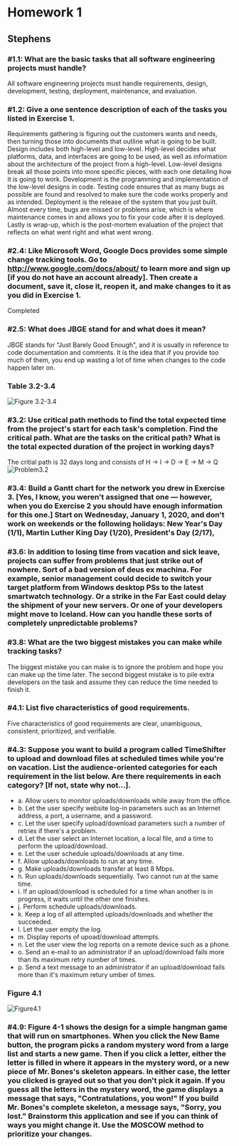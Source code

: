 # Homework 1
## Stephens
### #1.1: What are the basic tasks that all software engineering projects must handle?
All software engineering projects must handle requirements, design, development, testing, deployment, maintenance, and evaluation.

### #1.2: Give a one sentence description of each of the tasks you listed in Exercise 1.
Requirements gathering is figuring out the customers wants and needs, then turning those into documents that outline what is going to be built. Design includes both high-level and low-level. High-level decides what platforms, data, and interfaces are going to be used, as well as information about the architecture of the project from a high-level. Low-level designs break all those points into more specific pieces, with each one detailing how it is going to work. Development is the programming and implementation of the low-level designs in code. Testing code ensures that as many bugs as possible are found and resolved to make sure the code works properly and as intended. Deployment is the release of the system that you just built. Almost every time, bugs are missed or problems arise, which is where maintenance comes in and allows you to fix your code after it is deployed. Lastly is wrap-up, which is the post-mortem evaluation of the project that reflects on what went right and what went wrong.

### #2.4: Like Microsoft Word, Google Docs provides some simple change tracking tools. Go to http://www.google.com/docs/about/ to learn more and sign up [if you do not have an account already]. Then create a document, save it, close it, reopen it, and make changes to it as you did in Exercise 1.
Completed

### #2.5: What does JBGE stand for and what does it mean?
JBGE stands for "Just Barely Good Enough", and it is usually in reference to code documentation and comments. It is the idea that if you provide too much of them, you end up wasting a lot of time when changes to the code happen later on.

### Table 3.2-3.4
![Figure 3.2-3.4](https://user-images.githubusercontent.com/21330088/73501169-c301cb80-4379-11ea-8d70-64743f6d394b.png)

### #3.2: Use critical path methods to find the total expected time from the project's start for each task's completion. Find the critical path. What are the tasks on the critical path? What is the total expected duration of the project in working days?
The critial path is 32 days long and consists of H -> I -> D -> E -> M -> Q
![Problem3.2](https://user-images.githubusercontent.com/21330088/73501166-c2693500-4379-11ea-8795-5174af2a9a73.jpeg)

### #3.4: Build a Gantt chart for the network you drew in Exercise 3. [Yes, I know, you weren't assigned that one — however, when you do Exercise 2 you should have enough information for this one.] Start on Wednesday, January 1, 2020, and don't work on weekends or the following holidays: New Year's Day (1/1), Martin Luther King Day	(1/20), President's Day	(2/17),

### #3.6: In addition to losing time from vacation and sick leave, projects can suffer from problems that just strike out of nowhere. Sort of a bad version of deus ex machina. For example, senior management could decide to switch your target platform from Windows desktop PSs to the latest smartwatch technology. Or a strike in the Far East could delay the shipment of your new servers. Or one of your developers might move to Iceland. How can you handle these sorts of completely unpredictable problems?

### #3.8: What are the two biggest mistakes you can make while tracking tasks?
The biggest mistake you can make is to ignore the problem and hope you can make up the time later. The second biggest mistake is to pile extra developers on the task and assume they can reduce the time needed to finish it.

### #4.1: List five characteristics of good requirements.
Five characteristics of good requirements are clear, unambiguous, consistent, prioritized, and verifiable.

### #4.3: Suppose you want to build a program called TimeShifter to upload and download files at scheduled times while you're on vacation. List the audience-oriented categories for each requirement in the list below. Are there requirements in each category? [If not, state why not…].

- a. Allow users to monitor uploads/downloads while away from the office.
- b. Let the user specify website log-in parameters such as an Internet address, a port, a username, and a password.
- c. Let the user specify upload/download parameters such a number of retries if there's a problem.
- d. Let the user select an Internet location, a local file, and a time to perform the upload/download.
- e. Let the user schedule uploads/downloads at any time.
- f. Allow uploads/downloads to run at any time.
- g. Make uploads/downloads transfer at least 8 Mbps.
- h. Run uploads/downloads sequentially. Two cannot run at the same time.
- i. If an upload/download is scheduled for a time whan another is in progress, it waits until the other one finishes.
- j. Perform schedule uploads/downloads.
- k. Keep a log of all attempted uploads/downloads and whether the succeeded.
- l. Let the user empty the log.
- m. Display reports of upoad/download attempts.
- n. Let the user view the log reports on a remote device such as a phone.
- o. Send an e-mail to an administrator if an upload/download fails more than its maximum retry number of times.
- p. Send a text message to an administrator if an upload/download fails more than it's maximum retury umber of times.


### Figure 4.1
![Figure4.1](https://user-images.githubusercontent.com/21330088/73501168-c2693500-4379-11ea-825c-65a2566ad4de.jpg)

### #4.9: Figure 4-1 shows the design for a simple hangman game that will run on smartphones. When you click the New Bame button, the program picks a random mystery word from a large list and starts a new game. Then if you click a letter, either the letter is filled in where it appears in the mystery word, or a new piece of Mr. Bones's skeleton appears. In either case, the letter you clicked is grayed out so that you don't pick it again. If you guess all the letters in the mystery word, the game displays a message that says, "Contratulations, you won!" If you build Mr. Bones's complete skeleton, a message says, "Sorry, you lost." Brainstorm this application and see if you can think of ways you might change it. Use the MOSCOW method to prioritize your changes.

